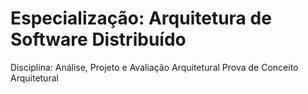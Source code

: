 # Especialização: Arquitetura de Software Distribuído 
Disciplina: Análise, Projeto e Avaliação Arquitetural
Prova de Conceito Arquitetural
